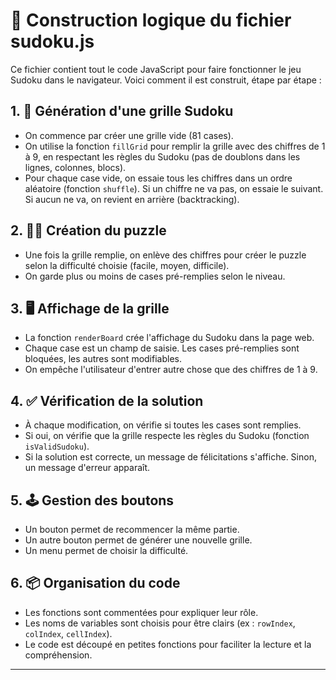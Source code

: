 # 🧩 Construction logique du fichier sudoku.js

Ce fichier contient tout le code JavaScript pour faire fonctionner le jeu Sudoku dans le navigateur. Voici comment il est construit, étape par étape :

## 1. 🎲 Génération d'une grille Sudoku

- On commence par créer une grille vide (81 cases).
- On utilise la fonction `fillGrid` pour remplir la grille avec des chiffres de 1 à 9, en respectant les règles du Sudoku (pas de doublons dans les lignes, colonnes, blocs).
- Pour chaque case vide, on essaie tous les chiffres dans un ordre aléatoire (fonction `shuffle`). Si un chiffre ne va pas, on essaie le suivant. Si aucun ne va, on revient en arrière (backtracking).

## 2. 🕵️‍♂️ Création du puzzle

- Une fois la grille remplie, on enlève des chiffres pour créer le puzzle selon la difficulté choisie (facile, moyen, difficile).
- On garde plus ou moins de cases pré-remplies selon le niveau.

## 3. 🖥️ Affichage de la grille

- La fonction `renderBoard` crée l'affichage du Sudoku dans la page web.
- Chaque case est un champ de saisie. Les cases pré-remplies sont bloquées, les autres sont modifiables.
- On empêche l'utilisateur d'entrer autre chose que des chiffres de 1 à 9.

## 4. ✅ Vérification de la solution

- À chaque modification, on vérifie si toutes les cases sont remplies.
- Si oui, on vérifie que la grille respecte les règles du Sudoku (fonction `isValidSudoku`).
- Si la solution est correcte, un message de félicitations s'affiche. Sinon, un message d'erreur apparaît.

## 5. 🕹️ Gestion des boutons

- Un bouton permet de recommencer la même partie.
- Un autre bouton permet de générer une nouvelle grille.
- Un menu permet de choisir la difficulté.

## 6. 📦 Organisation du code

- Les fonctions sont commentées pour expliquer leur rôle.
- Les noms de variables sont choisis pour être clairs (ex : `rowIndex`, `colIndex`, `cellIndex`).
- Le code est découpé en petites fonctions pour faciliter la lecture et la compréhension.

---
